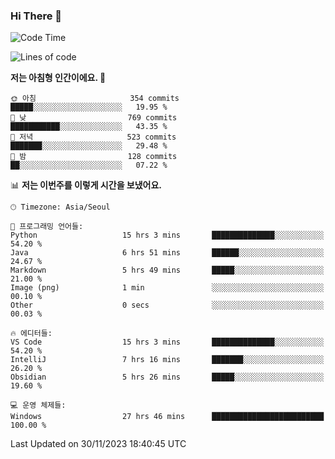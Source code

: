 ### Hi There 👋


<!---
- 👋 Hi, I’m @muyaaho
- 👀 I’m interested in ...
- 🌱 I’m currently learning ...
- 💞️ I’m looking to collaborate on ...
- 📫 How to reach me ...
--->
<!--- plz
muyaaho/muyaaho is a ✨ special ✨ repository because its `README.md` (this file) appears on your GitHub profile.
You can click the Preview link to take a look at your changes.
<a href="https://hits.seeyoufarm.com"><img src="https://hits.seeyoufarm.com/api/count/incr/badge.svg?url=https%3A%2F%2Fgithub.com%2Fejaman&count_bg=%23000000&title_bg=%23000000&icon=github.svg&icon_color=%23FFFFFF&title=Github&edge_flat=true"/></a>
   --->
   
<!--START_SECTION:waka-->
![Code Time](http://img.shields.io/badge/Code%20Time-268%20hrs%2021%20mins-blue)

![Lines of code](https://img.shields.io/badge/%EC%A0%80%EB%8A%94%20%EC%97%AC%ED%83%9C%EA%B9%8C%EC%A7%80%20-643.9%20thousand%20%EC%A4%84%EC%9D%98%20%EC%BD%94%EB%93%9C%EB%A5%BC%20%EC%9E%91%EC%84%B1%ED%96%88%EC%96%B4%EC%9A%94.-blue)

**저는 아침형 인간이에요. 🐤** 

```text
🌞 아침                     354 commits         █████░░░░░░░░░░░░░░░░░░░░   19.95 % 
🌆 낮　                     769 commits         ███████████░░░░░░░░░░░░░░   43.35 % 
🌃 저녁                     523 commits         ███████░░░░░░░░░░░░░░░░░░   29.48 % 
🌙 밤　                     128 commits         ██░░░░░░░░░░░░░░░░░░░░░░░   07.22 % 
```


📊 **저는 이번주를 이렇게 시간을 보냈어요.** 

```text
🕑︎ Timezone: Asia/Seoul

💬 프로그래밍 언어들: 
Python                   15 hrs 3 mins       ██████████████░░░░░░░░░░░   54.20 % 
Java                     6 hrs 51 mins       ██████░░░░░░░░░░░░░░░░░░░   24.67 % 
Markdown                 5 hrs 49 mins       █████░░░░░░░░░░░░░░░░░░░░   21.00 % 
Image (png)              1 min               ░░░░░░░░░░░░░░░░░░░░░░░░░   00.10 % 
Other                    0 secs              ░░░░░░░░░░░░░░░░░░░░░░░░░   00.03 % 

🔥 에디터들: 
VS Code                  15 hrs 3 mins       ██████████████░░░░░░░░░░░   54.20 % 
IntelliJ                 7 hrs 16 mins       ███████░░░░░░░░░░░░░░░░░░   26.20 % 
Obsidian                 5 hrs 26 mins       █████░░░░░░░░░░░░░░░░░░░░   19.60 % 

💻 운영 체제들: 
Windows                  27 hrs 46 mins      █████████████████████████   100.00 % 
```


 Last Updated on 30/11/2023 18:40:45 UTC
<!--END_SECTION:waka-->

